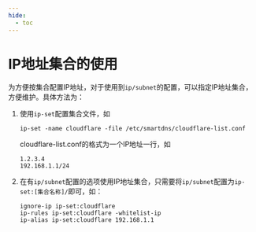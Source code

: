 ```yaml
---
hide:
  - toc
---
```


# IP地址集合的使用

为方便按集合配置IP地址，对于使用到`ip/subnet`的配置，可以指定IP地址集合，方便维护。具体方法为：

1. 使用`ip-set`配置集合文件，如

    ```shell
    ip-set -name cloudflare -file /etc/smartdns/cloudflare-list.conf
    ```

    cloudflare-list.conf的格式为一个IP地址一行，如

    ```shell
    1.2.3.4
    192.168.1.1/24
    ```

1. 在有`ip/subnet`配置的选项使用IP地址集合，只需要将`ip/subnet`配置为`ip-set:[集合名称]/`即可，如：

    ```shell
    ignore-ip ip-set:cloudflare
    ip-rules ip-set:cloudflare -whitelist-ip
    ip-alias ip-set:cloudflare 192.168.1.1
    ```
